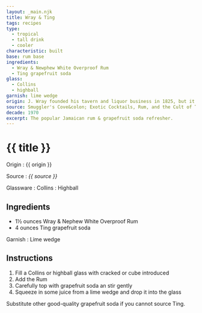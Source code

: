 ```yaml
---
layout: _main.njk
title: Wray & Ting
tags: recipes
type:
  - tropical
  - tall drink
  - cooler
characteristic: built
base: rum base
ingredients:
  - Wray & Newphew White Overproof Rum
  - Ting grapefruit soda
glass:
  - Collins
  - highball
garnish: lime wedge
origin: J. Wray founded his tavern and liquor business in 1825, but it was not until 1976 that Ting grapefruit soda became available, making possible a marriage of liquids that would become a beloved Jamaican staple.
source: Smuggler's Cove&colon; Exotic Cocktails, Rum, and the Cult of Tiki
decade: 1970
excerpt: The popular Jamaican rum & grapefruit soda refresher.
---
```

<!-- markdownlint-disable MD025 -->
# {{ title }}
<!-- markdownlint-disable MD025 -->

Origin
  : {{ origin }}

Source
  : <cite>{{ source }}</cite>

Glassware
  : Collins
  : Highball

## Ingredients

* 1&frac12; ounces Wray & Nephew White Overproof Rum
* 4 ounces Ting grapefruit soda

Garnish
  : Lime wedge

## Instructions

1. Fill a Collins or highball glass with cracked or cube introduced
2. Add the Rum
3. Carefully top with grapefruit soda an stir gently
4. Squeeze in some juice from a lime wedge and drop it into the glass

<tiki-callout type="note">

  Substitute other good-quality grapefruit soda if you cannot source Ting.

</tiki-callout>
